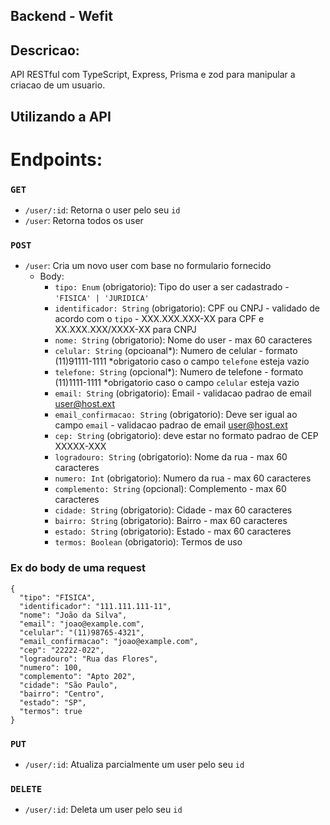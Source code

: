 ## Backend - Wefit

## Descricao:

API RESTful com TypeScript, Express, Prisma e zod para manipular a criacao de um usuario.


## Utilizando a API

# Endpoints:

### `GET`

- `/user/:id`: Retorna o user pelo seu `id`
- `/user`: Retorna todos os user

### `POST`

- `/user`: Cria um novo user com base no formulario fornecido
  - Body:
    - `tipo: Enum` (obrigatorio): Tipo do user a ser cadastrado - `'FISICA' | 'JURIDICA'`
    - `identificador: String` (obrigatorio): CPF ou CNPJ - validado de acordo com o `tipo` - XXX.XXX.XXX-XX para CPF e XX.XXX.XXX/XXXX-XX para CNPJ
    - `nome: String` (obrigatorio): Nome do user - max 60 caracteres
    - `celular: String` (opcioanal*): Numero de celular - formato (11)91111-1111 *obrigatorio caso o campo `telefone` esteja vazio
    - `telefone: String` (opcional*): Numero de telefone - formato (11)1111-1111 *obrigatorio caso o campo `celular` esteja vazio
    - `email: String` (obrigatorio): Email - validacao padrao de email user@host.ext
    - `email_confirmacao: String` (obrigatorio): Deve ser igual ao campo `email` - validacao padrao de email user@host.ext
    - `cep: String` (obrigatorio): deve estar no formato padrao de CEP XXXXX-XXX
    - `logradouro: String` (obrigatorio): Nome da rua  - max 60 caracteres
    - `numero: Int` (obrigatorio): Numero da rua - max 60 caracteres
    - `complemento: String` (opcional): Complemento - max 60 caracteres
    - `cidade: String` (obrigatorio): Cidade - max 60 caracteres
    - `bairro: String` (obrigatorio): Bairro - max 60 caracteres
    - `estado: String` (obrigatorio): Estado - max 60 caracteres
    - `termos: Boolean` (obrigatorio): Termos de uso 

### Ex do body de uma request

```
{
  "tipo": "FISICA",
  "identificador": "111.111.111-11",
  "nome": "João da Silva",
  "email": "joao@example.com",
  "celular": "(11)98765-4321",
  "email_confirmacao": "joao@example.com",
  "cep": "22222-022",
  "logradouro": "Rua das Flores",
  "numero": 100,
  "complemento": "Apto 202",
  "cidade": "São Paulo",
  "bairro": "Centro",
  "estado": "SP",
  "termos": true
}
```

### `PUT`

- `/user/:id`: Atualiza parcialmente um user pelo seu `id`

### `DELETE`

- `/user/:id`: Deleta um user pelo seu `id`


